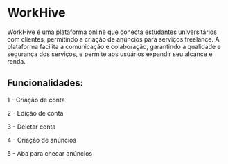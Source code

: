# WorkHive

 WorkHive é uma plataforma online que conecta estudantes universitários com clientes, permitindo a criação de anúncios para serviços freelance. A plataforma facilita a comunicação e colaboração, garantindo a qualidade e segurança dos serviços, e permite aos usuários expandir seu alcance e renda.

 ## Funcionalidades:
1 - Criação de conta
 
2 - Edição de conta
 
3 - Deletar conta
 
4 - Criação de anúncios
 
5 - Aba para checar anúncios
 
